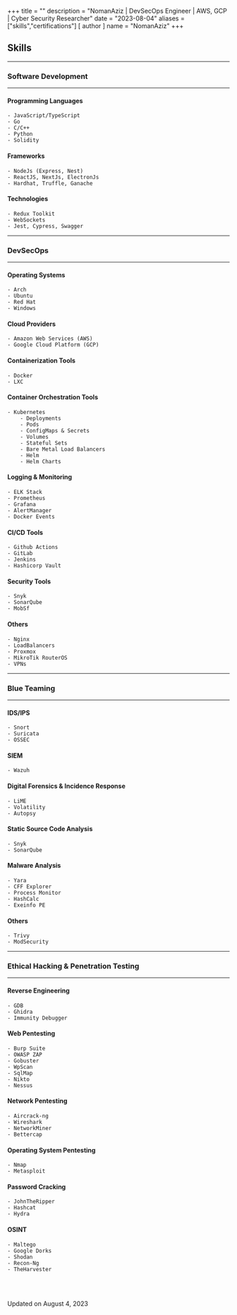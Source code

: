 +++
title = ""
description = "NomanAziz | DevSecOps Engineer | AWS, GCP | Cyber Security Researcher"
date = "2023-08-04"
aliases = ["skills","certifications"]
[ author ]
  name = "NomanAziz"
+++

## **Skills**

---

### Software Development

---

#### Programming Languages
```
- JavaScript/TypeScript
- Go
- C/C++
- Python
- Solidity
```

#### Frameworks
```
- NodeJs (Express, Nest)
- ReactJS, NextJs, ElectronJs
- Hardhat, Truffle, Ganache
```

#### Technologies
```
- Redux Toolkit
- WebSockets
- Jest, Cypress, Swagger
```

---

### DevSecOps

---

#### Operating Systems
```
- Arch
- Ubuntu
- Red Hat
- Windows
```

#### Cloud Providers
```
- Amazon Web Services (AWS)
- Google Cloud Platform (GCP)
```

#### Containerization Tools
```
- Docker
- LXC
```

#### Container Orchestration Tools
```
- Kubernetes
    - Deployments
    - Pods
    - ConfigMaps & Secrets
    - Volumes
    - Stateful Sets
    - Bare Metal Load Balancers
    - Helm
    - Helm Charts
```

#### Logging & Monitoring
```
- ELK Stack
- Prometheus
- Grafana
- AlertManager
- Docker Events
```

#### CI/CD Tools
```
- Github Actions
- GitLab
- Jenkins
- Hashicorp Vault
```

#### Security Tools
```
- Snyk
- SonarQube
- MobSf
```

#### Others
```
- Nginx
- LoadBalancers
- Proxmox
- MikroTik RouterOS
- VPNs
```

---

### Blue Teaming

---

#### IDS/IPS
```
- Snort
- Suricata
- OSSEC
```

#### SIEM
```
- Wazuh
```

#### Digital Forensics & Incidence Response
```
- LiME
- Volatility
- Autopsy
```

#### Static Source Code Analysis
```
- Snyk
- SonarQube
```

#### Malware Analysis
```
- Yara
- CFF Explorer
- Process Monitor
- HashCalc
- Exeinfo PE
```

#### Others
```
- Trivy
- ModSecurity
```

---

### Ethical Hacking & Penetration Testing

---

#### Reverse Engineering
```
- GDB
- Ghidra
- Immunity Debugger
```

#### Web Pentesting
```
- Burp Suite
- OWASP ZAP
- Gobuster
- WpScan
- SqlMap
- Nikto
- Nessus
```

#### Network Pentesting
```
- Aircrack-ng
- Wireshark
- NetworkMiner
- Bettercap
```

#### Operating System Pentesting
```
- Nmap
- Metasploit
```

#### Password Cracking
```
- JohnTheRipper
- Hashcat
- Hydra
```

#### OSINT
```
- Maltego
- Google Dorks
- Shodan
- Recon-Ng
- TheHarvester
```

<br><br>

<div class="date">
Updated on August 4, 2023
</div>